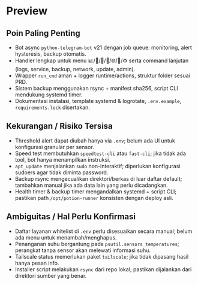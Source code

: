 # Preview

## Poin Paling Penting
- Bot async `python-telegram-bot` v21 dengan job queue: monitoring, alert hysteresis, backup otomatis.
- Handler lengkap untuk menu 📊/🧰/📜/💾/🌐/🔄/⚙️ serta command lanjutan (logs, service, backup, network, update, admin).
- Wrapper `run_cmd` aman + logger runtime/actions, struktur folder sesuai PRD.
- Sistem backup menggunakan rsync + manifest sha256, script CLI mendukung systemd timer.
- Dokumentasi instalasi, template systemd & logrotate, `.env.example`, `requirements.lock` disertakan.

## Kekurangan / Risiko Tersisa
- Threshold alert dapat diubah hanya via `.env`; belum ada UI untuk konfigurasi granular per sensor.
- Speed test membutuhkan `speedtest-cli` atau `fast-cli`; jika tidak ada tool, bot hanya menampilkan instruksi.
- `apt_update` menjalankan `sudo` non-interaktif; diperlukan konfigurasi sudoers agar tidak diminta password.
- Backup rsync mengecualikan direktori/berkas di luar daftar default; tambahkan manual jika ada data lain yang perlu dicadangkan.
- Health timer & backup timer mengandalkan systemd + script CLI; pastikan path `/opt/potion-runner` konsisten dengan deploy asli.

## Ambiguitas / Hal Perlu Konfirmasi
- Daftar layanan whitelist di `.env` perlu disesuaikan secara manual; belum ada menu untuk menambah/menghapus.
- Penanganan suhu bergantung pada `psutil.sensors_temperatures`; perangkat tanpa sensor akan melewati informasi suhu.
- Tailscale status memerlukan paket `tailscale`; jika tidak dipasang hasil hanya pesan info.
- Installer script melakukan `rsync` dari repo lokal; pastikan dijalankan dari direktori sumber yang benar.
